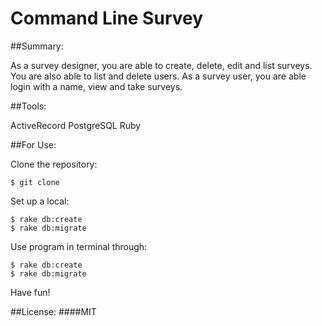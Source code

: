 # Command Line Survey

##Summary:

As a survey designer, you are able to create, delete, edit and list surveys. You are also able to list and delete users.
As a survey user, you are able login with a name, view and take surveys.

##Tools:

ActiveRecord
PostgreSQL
Ruby

##For Use:

Clone the repository: 
```console
$ git clone
```
Set up a local:
```console
$ rake db:create
$ rake db:migrate
```

Use program in terminal through:
```console
$ rake db:create
$ rake db:migrate
```
Have fun!

##License:
####MIT


